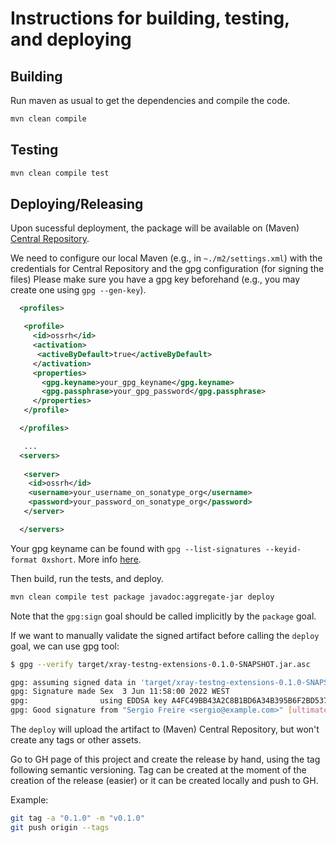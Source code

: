 # Instructions for building, testing, and deploying

## Building

Run maven as usual to get the dependencies and compile the code.

```bash
mvn clean compile
```

## Testing

```bash
mvn clean compile test
```

## Deploying/Releasing

Upon sucessful deployment, the package will be available on (Maven) [Central Repository](https://search.maven.org/).

We need to configure our local Maven (e.g., in `~./m2/settings.xml`) with the credentials for Central Repository and the gpg configuration (for signing the files)
Please make sure you have a gpg key beforehand (e.g., you may create one using `gpg --gen-key`).

```xml
  <profiles>

   <profile>
     <id>ossrh</id>
     <activation>
      <activeByDefault>true</activeByDefault>
     </activation>
     <properties>
       <gpg.keyname>your_gpg_keyname</gpg.keyname>
       <gpg.passphrase>your_gpg_password</gpg.passphrase>
     </properties>
   </profile>

  </profiles>

   ...
  <servers>
    
   <server>
    <id>ossrh</id>
    <username>your_username_on_sonatype_org</username>
    <password>your_password_on_sonatype_org</password>
   </server>

  </servers>
```

Your gpg keyname can be found with `gpg --list-signatures --keyid-format 0xshort`. More info [here](https://central.sonatype.org/publish/publish-maven/#gpg-signed-components).

Then build, run the tests, and deploy.

```bash
mvn clean compile test package javadoc:aggregate-jar deploy
```

Note that the `gpg:sign` goal should be called implicitly by the `package` goal.

If we want to manually validate the signed artifact before calling the `deploy` goal, we can use gpg tool:

```bash
$ gpg --verify target/xray-testng-extensions-0.1.0-SNAPSHOT.jar.asc

gpg: assuming signed data in 'target/xray-testng-extensions-0.1.0-SNAPSHOT.jar'
gpg: Signature made Sex  3 Jun 11:58:00 2022 WEST
gpg:                using EDDSA key A4FC49BB43A2C8B1BD6A34B395B6F2BD5378949F
gpg: Good signature from "Sergio Freire <sergio@example.com>" [ultimate]
```

The `deploy` will upload the artifact to (Maven) Central Repository, but won't create any tags or other assets.

Go to GH page of this project and create the release by hand, using the tag following semantic versioning.
Tag can be created at the moment of the creation of the release (easier) or it can be created locally and push to GH.

Example:

```bash
git tag -a "0.1.0" -m "v0.1.0"
git push origin --tags
```
